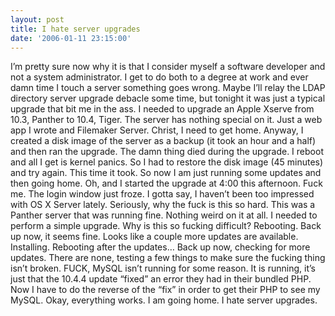 ```yaml
---
layout: post
title: I hate server upgrades
date: '2006-01-11 23:15:00'
---
```


I’m pretty sure now why it is that I consider myself a software developer and not a system administrator. I get to do both to a degree at work and ever damn time I touch a server something goes wrong. Maybe I’ll relay the LDAP directory server upgrade debacle some time, but tonight it was just a typical upgrade that bit me in the ass. I needed to upgrade an Apple Xserve from 10.3, Panther to 10.4, Tiger. The server has nothing special on it. Just a web app I wrote and Filemaker Server. Christ, I need to get home. Anyway, I created a disk image of the server as a backup (it took an hour and a half) and then ran the upgrade. The damn thing died during the upgrade. I reboot and all I get is kernel panics. So I had to restore the disk image (45 minutes) and try again. This time it took. So now I am just running some updates and then going home. Oh, and I started the upgrade at 4:00 this afternoon. Fuck me. The login window just froze. I gotta say, I haven’t been too impressed with OS X Server lately. Seriously, why the fuck is this so hard. This was a Panther server that was running fine. Nothing weird on it at all. I needed to perform a simple upgrade. Why is this so fucking difficult? Rebooting. Back up now, it seems fine. Looks like a couple more updates are available. Installing. Rebooting after the updates… Back up now, checking for more updates. There are none, testing a few things to make sure the fucking thing isn’t broken. FUCK, MySQL isn’t running for some reason. It is running, it’s just that the 10.4.4 update “fixed” an error they had in their bundled PHP. Now I have to do the reverse of the “fix” in order to get their PHP to see my MySQL. Okay, everything works. I am going home. I hate server upgrades.